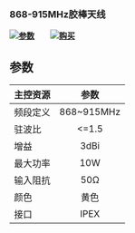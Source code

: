 ### 868-915MHz胶棒天线



![](http://heltec.cn/icon/list.png)**[参数](#参数)**&nbsp;&nbsp;&nbsp;&nbsp;&nbsp;&nbsp; ![](http://heltec.cn/icon/shop.png)**[购买](https://item.taobao.com/item.htm?spm=a1z10.5-c.w4002-17001092467.26.22797ed8Q3BkV3&id=559879842470)**



## 参数



| 主控资源 |    参数    |
| :------- | :--------: |
| 频段定义 | 868~915MHz |
| 驻波比   |   <=1.5    |
| 增益     |    3dBi    |
| 最大功率 |    10W     |
| 输入阻抗 |    50Ω     |
| 颜色     |    黄色    |
| 接口     |    IPEX    |